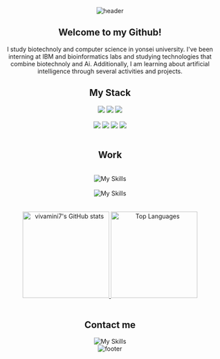 <div align="center">
  <img src="https://capsule-render.vercel.app/api?type=waving&color=0:8EC5FC,100:E0C3FC&height=200&section=header&text=VIVAMINI&fontColor=ffffff&fontSize=60&animation=fadeIn&fontAlignY=40" alt="header">
</div>
<div align="center">
  <h2>Welcome to my Github!</h2>
  I study biotechnoly and computer science in yonsei university. I've been interning at IBM and bioinformatics labs and studying technologies that combine biotechnoly and Ai. Additionally, I am learning about artificial intelligence through several activities and projects.
</div>
<div align="center">
  <h2>My Stack</h2>
  <img src="https://img.shields.io/badge/python-3776AB?style=for-the-badge&logo=python&logoColor=white">
  <img src="https://img.shields.io/badge/jupyter-F37626?style=for-the-badge&logo=jupyter&logoColor=white">
  <img src="https://img.shields.io/badge/C++-00599C?style=for-the-badge&logo=c++&logoColor=white">
  </br>
  </br>
  <img src="https://img.shields.io/badge/HTML5-E34F26?style=for-the-badge&logo=html&logoColor=white">
  <img src="https://img.shields.io/badge/CSS3-1572B6?style=for-the-badge&logo=css&logoColor=white">
  <img src="https://img.shields.io/badge/js-F7DF1E?style=for-the-badge&logo=js&logoColor=white">
  <img src="https://img.shields.io/badge/React-61DAFB?style=for-the-badge&logo=react&logoColor=white">
</div>
</br>
<div align="center">
  <h2>Work</h2>
  </br>
  <img src="https://skillicons.dev/icons?i=github,discord,notion,figma&theme=dark" alt="My Skills">
  </br>
  </br>
  <img src="https://skillicons.dev/icons?i=vscode,visualstudio&theme=dark" alt="My Skills">
</div>
</br>
</br>
<div align="center">
  <div align="center">
  <div align="center">
  <a href="https://github.com/vivamini7/github-readme-stats">
    <img src="https://github-readme-stats.vercel.app/api?username=vivamini7&show_icons=true&theme=cobalt" alt="vivamini7's GitHub stats" height="200">
  </a>
  <a href="https://github.com/anuraghazra/github-readme-stats">
    <img src="https://github-readme-stats.vercel.app/api/top-langs/?username=vivamini7&layout=compact" alt="Top Languages"  height="200">
  </a>
</div>
</br>
<div align="center">
  <h2>Contact me</h2>
  <img src="https://skillicons.dev/icons?i=instagram,gmail&theme=dark" alt="My Skills">
</div>
<div align="center">
  <img src="https://capsule-render.vercel.app/api?type=waving&color=0:8EC5FC,100:E0C3FC&height=200&section=header&text=VIVAMINI&fontColor=ffffff&fontSize=60&animation=fadeIn&fontAlignY=40" alt="footer">
</div>


